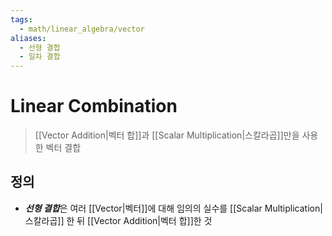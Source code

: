 ```yaml
---
tags:
  - math/linear_algebra/vector
aliases:
  - 선형 결합
  - 일차 결합
---
```

# Linear Combination
> [[Vector Addition|벡터 합]]과 [[Scalar Multiplication|스칼라곱]]만을 사용한 벡터 결합
## 정의
+ ***선형 결합***은 여러 [[Vector|벡터]]에 대해 임의의 실수를 [[Scalar Multiplication|스칼라곱]] 한 뒤 [[Vector Addition|벡터 합]]한 것